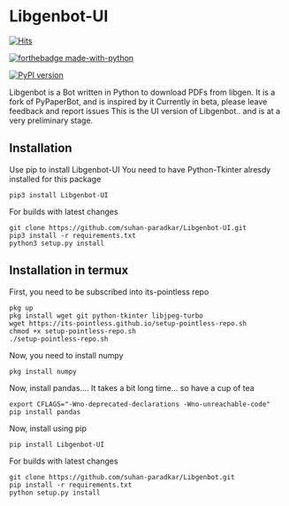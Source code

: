 # Libgenbot-UI
[![Hits](https://hits.seeyoufarm.com/api/count/incr/badge.svg?url=https%3A%2F%2Fgithub.com%2Fsuhan-paradkar%2FLibgenbot&count_bg=%2379C83D&title_bg=%23555555&icon=&icon_color=%23E7E7E7&title=hits&edge_flat=false)](https://hits.seeyoufarm.com)

[![forthebadge made-with-python](http://ForTheBadge.com/images/badges/made-with-python.svg)](https://www.python.org/)

[![PyPI version](https://badge.fury.io/py/Libgenbot-UI.svg)](https://badge.fury.io/py/Libgenbot-UI)

Libgenbot is a Bot written in Python to download PDFs from libgen.
It is a fork of PyPaperBot, and is inspired by it
Currently in beta, please leave feedback and report issues
This is the UI version of Libgenbot.. and is at a very preliminary stage.

## Installation

Use pip to install Libgenbot-UI
You need to have Python-Tkinter alresdy installed for this package 

```
pip3 install Libgenbot-UI
```

For builds with latest changes

```
git clone https://github.com/suhan-paradkar/Libgenbot-UI.git
pip3 install -r requirements.txt
python3 setup.py install
```

## Installation in termux

First, you need to be subscribed into its-pointless repo

```
pkg up
pkg install wget git python-tkinter libjpeg-turbo
wget https://its-pointless.github.io/setup-pointless-repo.sh
chmod +x setup-pointless-repo.sh
./setup-pointless-repo.sh
```

Now, you need to install numpy

```
pkg install numpy
```

Now, install pandas.... It takes a bit long time... so have a cup of tea

```
export CFLAGS="-Wno-deprecated-declarations -Wno-unreachable-code"
pip install pandas
```

Now, install using pip

```
pip install Libgenbot-UI
```

For builds with latest changes

```
git clone https://github.com/suhan-paradkar/Libgenbot.git
pip install -r requirements.txt
python setup.py install
```
